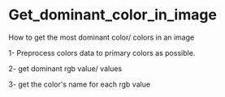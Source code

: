 # Get_dominant_color_in_image

How to get the most dominant color/ colors in an image

1- Preprocess colors data to primary colors as possible.

2- get dominant rgb value/ values

3- get the color's name for each rgb value

